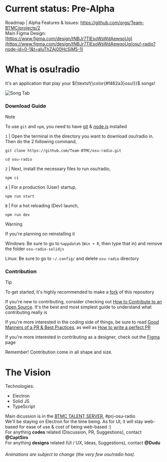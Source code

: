 # Current status: Pre-Alpha

Roadmap | Alpha Features & Issues: https://github.com/orgs/Team-BTMC/projects/2
<br>
Main Figma Design: [https://www.figma.com/design/tNBJr7TlEsoWsWdAewqoUg](https://www.figma.com/design/tNBJr7TlEsoWsWdAewqoUg/osu!-radio?node-id=0-1&t=aIuThZAj00HcSjM5-1)

[//]: # (You can remove the ${\textsf{\color{#f462a3}osu!}}$ if you just want it be osu!radio instead. That color can only work if there's spaces on both side)

# What is osu!radio
It's an application that play your ${\textsf{\color{#f462a3}osu!}}$ songs!

![Song Tab](https://github.com/user-attachments/assets/da67b906-1429-4cc1-9087-76026e94b98a "The screen show a UI with all the buttons (Play, Pause, Forward and Rewind, as well as a Seek bar, with 4 songs on the left")

### Download Guide
> [!NOTE]
> To use `git` and `npm`, you need to have [git](https://git-scm.com/) & [node.js](https://nodejs.org/en) installed

`1` | Open the terminal in the directory you want to download osu!radio in. Then do the 2 following command,
```
git clone https://github.com/Team-BTMC/osu-radio.git
```
```
cd osu-radio
```

`2` | Next, install the necessary files to run osu!radio,
```
npm ci
```

`A` | For a production (User) startup,
```
npm run start
```
`B` | For a hot reloading (Dev) launch,
```
npm run dev
```
> [!WARNING]
> If you're planning on reinstalling it
>
> Windows: Be sure to go to `%appdata%` (`Win + R`, then type that in) and remove the folder `osu-radio-solidjs`
>
> Linux: Be sure to go to `~/.config/` and delete `osu-radio` directory

### Contribution
> [!TIP]
> To get started, it's highly recommended to make a [fork](https://github.com/Team-BTMC/osu-radio/fork) of this repository

If you're new to contributing, consider checking out [How to Contribute to an Open Source](https://opensource.guide/how-to-contribute/). It's the best and most simplest guide to understand what contributing really is

If you're more interested in the coding side of things, be sure to read [Good Manners of a PR & Best Practices](https://medium.com/deliveryherotechhub/good-manners-of-a-pull-request-some-best-practices-cb2de3c3aea1), as well as [How to write a perfect PR](https://github.blog/developer-skills/github/how-to-write-the-perfect-pull-request/)

If you're more interested in contributing as a designer, check out the [Figma](https://www.figma.com/design/tNBJr7TlEsoWsWdAewqoUg/osu!-radio?node-id=0-1&t=aIuThZAj00HcSjM5-1) page

Remember! Contribution come in all shape and size.
# The Vision

Technologies:
- Electron
- Solid JS
- TypeScript

Main dicussion is in the [BTMC TALENT SERVER](https://discord.gg/mefjfMjV), #prj-osu-radio
<br>
We'll be staying on Electron for the time being. As for UI, it will stay web-based for ease of use & cost of being web-based :)
<br>
For anything **codes** related (Discussion, PR, Suggestions), contact **@CaptSiro**
<br>
For anything **designs** related (UI / UX, Ideas, Suggestions), contact **@Dudu**
###### Animations are subject to change (the very few osu!radio has).
